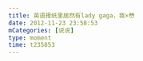 ```yaml
---
title: 英语报纸里居然有lady gaga，我×😳
date: 2012-11-23 23:58:53
mCategories: [说说]
type: moment
time: t235853
---
```


